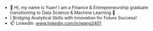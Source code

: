 - 👋 Hi, my name is Yuan! I am a Finance & Entrepreneurship graduate transitioning to Data Science & Machine Learning 🚀
- | Bridging Analytical Skills with Innovation for Future Success!
- 📫 LinkedIn: www.linkedin.com/in/wang2401

<!---
sof2401/sof2401 is a ✨ special ✨ repository because its `README.md` (this file) appears on your GitHub profile.
You can click the Preview link to take a look at your changes.
--->
